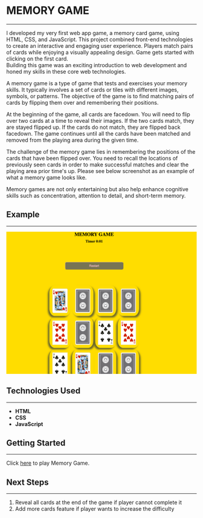 # MEMORY GAME
----------
I developed my very first web app game, a memory card game, using HTML, CSS, and JavaScript. This project combined front-end technologies to create an interactive and engaging user experience. Players match pairs of cards while enjoying a visually appealing design. Game gets started with clicking on the first card.<br>
Building this game was an exciting introduction to web development and honed my skills in these core web technologies.

A memory game is a type of game that tests and exercises your memory skills. It typically involves a set of cards or tiles with different images, symbols, or patterns. The objective of the game is to find matching pairs of cards by flipping them over and remembering their positions.

At the beginning of the game, all cards are facedown. You will need to  flip over two cards at a time to reveal their images. If the two cards match, they are stayed flipped up. If the cards do not match, they are flipped back facedown. The game continues until all the cards have been matched and removed from the playing area during the given time.

The challenge of the memory game lies in remembering the positions of the cards that have been flipped over. You need to recall the locations of previously seen cards in order to make successful matches and clear the playing area prior time's up. Please see below screenshot as an example of what a memory game looks like. 

Memory games are not only entertaining but also help enhance cognitive skills such as concentration, attention to detail, and short-term memory.

## Example
---------
![This is a photo of a Memory game as an example](./images/project1.png)

## Technologies Used
--------
* **HTML**
* **CSS**
* **JavaScript**


## Getting Started
---------

Click [here](https://alirezanava72.github.io/MemoryCardGame/) to play Memory Game. 

## Next Steps
---------
1. Reveal all cards at the end of the game if player cannot complete it
2. Add more cards feature if player wants to increase the difficulty 


